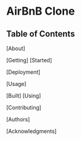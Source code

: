 # AirBnB Clone

## Table of Contents

[About]

[Getting] [Started]

[Deployment]

[Usage]

[Built] [Using]

[Contributing]

[Authors]

[Acknowledgments]
